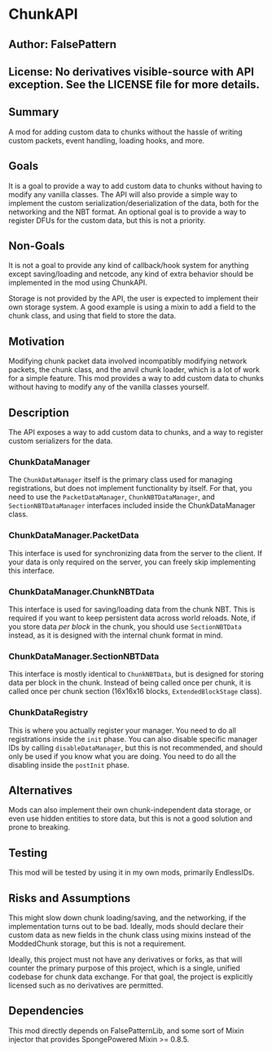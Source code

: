 # ChunkAPI

## Author: FalsePattern
## License: No derivatives visible-source with API exception. See the LICENSE file for more details.


Summary
-------

A mod for adding custom data to chunks without the hassle of writing custom packets, event handling, loading hooks, and more.

Goals
-----

It is a goal to provide a way to add custom data to chunks without having to modify any vanilla classes.
The API will also provide a simple way to implement the custom serialization/deserialization of the data,
both for the networking and the NBT format.
An optional goal is to provide a way to register DFUs for the custom data, but this is not a priority.

Non-Goals
---------

It is not a goal to provide any kind of callback/hook system for anything except saving/loading and netcode, any kind
of extra behavior should be implemented in the mod using ChunkAPI.

Storage is not provided by the API, the user is expected to implement their own storage system. A good example
is using a mixin to add a field to the chunk class, and using that field to store the data.

Motivation
----------

Modifying chunk packet data involved incompatibly modifying network packets, the chunk class, and the anvil chunk loader,
which is a lot of work for a simple feature. This mod provides a way to add custom data to chunks without having
to modify any of the vanilla classes yourself.

Description
-----------

The API exposes a way to add custom data to chunks, and a way to register custom serializers for the data.

### ChunkDataManager
The `ChunkDataManager` itself is the primary class used for managing registrations, but does not implement functionality
by itself. For that, you need to use the `PacketDataManager`, `ChunkNBTDataManager`, and `SectionNBTDataManager`
interfaces included inside the ChunkDataManager class.

### ChunkDataManager.PacketData
This interface is used for synchronizing data from the server to the client. If your data is only required on the server,
you can freely skip implementing this interface.

### ChunkDataManager.ChunkNBTData
This interface is used for saving/loading data from the chunk NBT. This is required if you want to keep persistent data
across world reloads. Note, if you store data *per block* in the chunk, you should use `SectionNBTData` instead, as it
is designed with the internal chunk format in mind.

### ChunkDataManager.SectionNBTData
This interface is mostly identical to `ChunkNBTData`, but is designed for storing data per block in the chunk.
Instead of being called once per chunk, it is called once per chunk section (16x16x16 blocks, `ExtendedBlockStage` class).

### ChunkDataRegistry
This is where you actually register your manager. You need to do all registrations inside the `init` phase.
You can also disable specific manager IDs by calling `disableDataManager`, but this is not recommended, and should
only be used if you know what you are doing. You need to do all the disabling inside the `postInit` phase.

Alternatives
------------

Mods can also implement their own chunk-independent data storage, or even use hidden entities to store data, but
this is not a good solution and prone to breaking.

Testing
-------

This mod will be tested by using it in my own mods, primarily EndlessIDs.

Risks and Assumptions
---------------------

This might slow down chunk loading/saving, and the networking, if the implementation turns out to be bad.
Ideally, mods should declare their custom data as new fields in the chunk class using mixins instead of the
ModdedChunk storage, but this is not a requirement.

Ideally, this project must not have any derivatives or forks, as that will counter the primary purpose of this project,
which is a single, unified codebase for chunk data exchange. For that goal, the project is explicitly licensed such as
no derivatives are permitted.

Dependencies
------------

This mod directly depends on FalsePatternLib, and some sort of Mixin injector that provides SpongePowered Mixin >= 0.8.5.